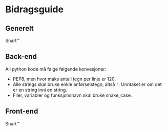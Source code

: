 # Bidragsguide

## Generelt

Snart™

## Back-end

All python kode må følge følgende konvesjoner:

* PEP8, men hvor maks antall tegn per linje er 120.
* Alle strings skal bruke enkle anførselstegn, altså `'`. Unntaket er om det er en string inni en string.
* Filer, variabler og funksjonsnavn skal bruke snake_case.


## Front-end

Snart™